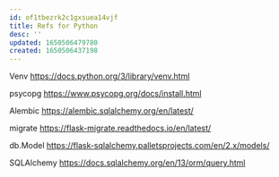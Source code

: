 ```yaml
---
id: of1tbezrk2c1gxsuea14vjf
title: Refs for Python
desc: ''
updated: 1650506479780
created: 1650506437198
---
```

Venv
https://docs.python.org/3/library/venv.html

psycopg
https://www.psycopg.org/docs/install.html

Alembic
https://alembic.sqlalchemy.org/en/latest/

migrate
https://flask-migrate.readthedocs.io/en/latest/

db.Model
https://flask-sqlalchemy.palletsprojects.com/en/2.x/models/

SQLAlchemy
https://docs.sqlalchemy.org/en/13/orm/query.html

